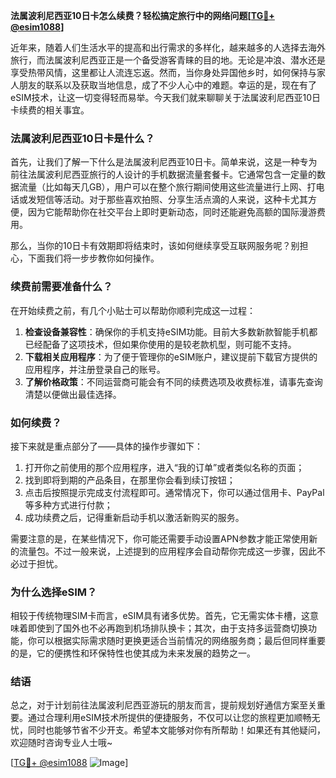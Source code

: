 **法属波利尼西亚10日卡怎么续费？轻松搞定旅行中的网络问题[[TG💪+ @esim1088](https://t.me/s/esim1088)]**

近年来，随着人们生活水平的提高和出行需求的多样化，越来越多的人选择去海外旅行，而法属波利尼西亚正是一个备受游客青睐的目的地。无论是冲浪、潜水还是享受热带风情，这里都让人流连忘返。然而，当你身处异国他乡时，如何保持与家人朋友的联系以及获取当地信息，成了不少人心中的难题。幸运的是，现在有了eSIM技术，让这一切变得轻而易举。今天我们就来聊聊关于法属波利尼西亚10日卡续费的相关事宜。

### 法属波利尼西亚10日卡是什么？

首先，让我们了解一下什么是法属波利尼西亚10日卡。简单来说，这是一种专为前往法属波利尼西亚旅行的人设计的手机数据流量套餐卡。它通常包含一定量的数据流量（比如每天几GB），用户可以在整个旅行期间使用这些流量进行上网、打电话或发短信等活动。对于那些喜欢拍照、分享生活点滴的人来说，这种卡尤其方便，因为它能帮助你在社交平台上即时更新动态，同时还能避免高额的国际漫游费用。

那么，当你的10日卡有效期即将结束时，该如何继续享受互联网服务呢？别担心，下面我们将一步步教你如何操作。

### 续费前需要准备什么？

在开始续费之前，有几个小贴士可以帮助你顺利完成这一过程：

1. **检查设备兼容性**：确保你的手机支持eSIM功能。目前大多数新款智能手机都已经配备了这项技术，但如果你使用的是较老款机型，则可能不支持。
2. **下载相关应用程序**：为了便于管理你的eSIM账户，建议提前下载官方提供的应用程序，并注册登录自己的账号。
3. **了解价格政策**：不同运营商可能会有不同的续费选项及收费标准，请事先查询清楚以便做出最佳选择。

### 如何续费？

接下来就是重点部分了——具体的操作步骤如下：

1. 打开你之前使用的那个应用程序，进入“我的订单”或者类似名称的页面；
2. 找到即将到期的产品条目，在那里你会看到续订按钮；
3. 点击后按照提示完成支付流程即可。通常情况下，你可以通过信用卡、PayPal等多种方式进行付款；
4. 成功续费之后，记得重新启动手机以激活新购买的服务。

需要注意的是，在某些情况下，你可能还需要手动设置APN参数才能正常使用新的流量包。不过一般来说，上述提到的应用程序会自动帮你完成这一步骤，因此不必过于担忧。

### 为什么选择eSIM？

相较于传统物理SIM卡而言，eSIM具有诸多优势。首先，它无需实体卡槽，这意味着即使到了国外也不必再跑到机场排队换卡；其次，由于支持多运营商切换功能，你可以根据实际需求随时更换更适合当前情况的网络服务商；最后但同样重要的是，它的便携性和环保特性也使其成为未来发展的趋势之一。

### 结语

总之，对于计划前往法属波利尼西亚游玩的朋友而言，提前规划好通信方案至关重要。通过合理利用eSIM技术所提供的便捷服务，不仅可以让您的旅程更加顺畅无忧，同时也能够节省不少开支。希望本文能够对你有所帮助！如果还有其他疑问，欢迎随时咨询专业人士哦~

[[TG💪+ @esim1088](https://t.me/s/esim1088) ![Image](https://i.postimg.cc/4NQfJmqS/Snipaste-2025-05-13-00-14-12.png)]